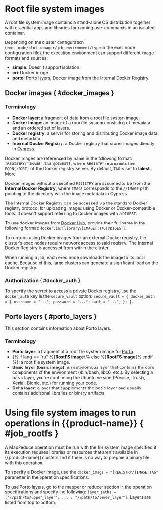 # Root file system images

A root file system image contains a stand-alone OS distribution together with essential apps and libraries for running user commands in an isolated container.

Depending on the cluster configuration (`exec_node/slot_manager/job_environment/type` in the exec node configuration file), the execution environment can support different image formats and sources:
- **simple**: Doesn't support isolation.
- **cri**: Docker image.
- **porto**: Porto layers, Docker image from the Internal Docker Registry.

## Docker images { #docker_images }

### Terminology

- **Docker layer**: a fragment of data from a root file system image.
- **Docker image**: an image of a root file system consisting of metadata and an ordered set of layers.
- **Docker registry**: a server for storing and distributing Docker image data and metadata.
- **Internal Docker Registry**: a Docker registry that stores images directly in [Cypress](../../../../user-guide/storage/cypress.md).

Docker images are referenced by name in the following format: `[REGISTRY/]IMAGE[:TAG|@DIGEST]`, where `REGISTRY` represents the `FQDN[:PORT]` of the Docker registry server. By default, `TAG` is set to **latest**. [More](https://docs.docker.com/engine/reference/commandline/pull/)

Docker images without a specified `REGISTRY` are assumed to be from the **Internal Docker Registry**, where `IMAGE` corresponds to the `//IMAGE` path pointing to the directory with the image metadata in Cypress.

The Internal Docker Registry can be accessed via the standard Docker registry protocol for uploading images using Docker or Docker-compatible tools. It doesn't support referring to Docker images with a `DIGEST`.

To use docker images from [Docker Hub](https://hub.docker.com), provide their full name in the following format: `docker.io/[library/]IMAGE[:TAG|@DIGEST]`.

To run jobs using Docker images from an external Docker registry, the cluster's exec nodes require network access to said registry. The Internal Docker Registry is accessed from within the cluster.

When running a job, each exec node downloads the image to its local cache. Because of this, large clusters can generate a significant load on the Docker registry.

### Authorization { #docker_auth }

To specify the secret to access a private Docker registry, use the `docker_auth` key in the `secure_vault` option:
`secure_vault = { docker_auth = { username = "..."; password = "..."; auth = "..."; }; }`.

## Porto layers { #porto_layers }

This section contains information about Porto layers.

### Terminology

- **Porto layer**: a fragment of a root file system image for [Porto](https://github.com/ten-nancy/porto).
- {% if lang == "ru" %}**[RootFS image](http://wiki.rosalab.ru/ru/index.php/Образ_rootfs)**{% else %}**RootFS image**{% endif %}: a root file system image.
- **Basic layer** **(basic image)**: an autonomous layer that contains the core components of the environment (/bin/bash, libc6, etc.). By selecting a basic layer, you're confirming the Ubuntu version (Precise, Trusty, Xenial, Bionic, etc.) for running your code.
- **Delta layer**: a layer that supplements the basic layer and usually contains additional libraries or binary artifacts.

# Using file system images to run operations in {{product-name}} { #job_rootfs }

A MapReduce operation must be run with the file system image specified if its execution requires libraries or resources that aren't available in {{product-name}} clusters and if there is no way to prepare a binary file with this operation.

To specify a Docker image, use the `docker_image = "[REGISTRY/]IMAGE:TAG"` parameter in the operation specifications.

To use Porto layers, go to the mapper or reducer section in the operation specifications and specify the following: `layer_paths = ["//path/to/upper_layer"; ... ; "//path/to/lower_layer"]`. Layers are listed from top to bottom.
